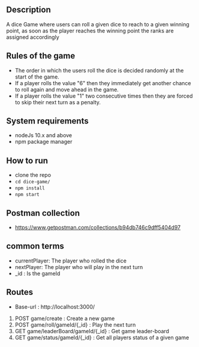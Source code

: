 ## Description

A dice Game where users can roll a given dice to reach to a given winning point, as soon as the player reaches the winning point the ranks are assigned accordingly

## Rules of the game

- The order in which the users roll the dice is decided randomly at the start of the game.
- If a player rolls the value "6" then they immediately get another chance to roll again and move ahead in the game.
- If a player rolls the value "1" two consecutive times then they are forced to skip their next turn as a penalty.

## System requirements

- nodeJs 10.x and above
- npm package manager

## How to run

- clone the repo
- `cd dice-game/`
- `npm install`
- `npm start`

## Postman collection

- https://www.getpostman.com/collections/b94db746c9dff5404d97

## common terms

- currentPlayer: The player who rolled the dice
- nextPlayer: The player who will play in the next turn
- \_id : Is the gameId

## Routes

- Base-url : http://localhost:3000/

1. POST game/create : Create a new game
2. POST game/roll/gameId/{\_id} : Play the next turn
3. GET game/leaderBoard/gameId/{\_id} : Get game leader-board
4. GET game/status/gameId/{\_id} : Get all players status of a given game
